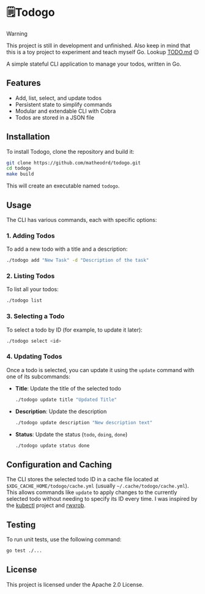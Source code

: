 # 🗒️Todogo

> [!WARNING]
> This project is still in development and unfinished. Also keep in mind that this is a toy project to experiment and teach myself Go. Lookup [TODO.md](./TODO.md) 😉

A simple stateful CLI application to manage your todos, written in Go.

## Features

- Add, list, select, and update todos
- Persistent state to simplify commands
- Modular and extendable CLI with Cobra
- Todos are stored in a JSON file

## Installation

To install Todogo, clone the repository and build it:

```bash
git clone https://github.com/matheodrd/todogo.git
cd todogo
make build
```

This will create an executable named `todogo`.

## Usage

The CLI has various commands, each with specific options:

### 1. Adding Todos

To add a new todo with a title and a description:

```bash
./todogo add "New Task" -d "Description of the task"
```

### 2. Listing Todos

To list all your todos:

```bash
./todogo list
```

### 3. Selecting a Todo

To select a todo by ID (for example, to update it later):

```bash
./todogo select <id>
```

### 4. Updating Todos

Once a todo is selected, you can update it using the `update` command with one of its subcommands:

- **Title**: Update the title of the selected todo
  ```bash
  ./todogo update title "Updated Title"
  ```

- **Description**: Update the description
  ```bash
  ./todogo update description "New description text"
  ```

- **Status**: Update the status (`todo`, `doing`, `done`)
  ```bash
  ./todogo update status done
  ```

## Configuration and Caching

The CLI stores the selected todo ID in a cache file located at `$XDG_CACHE_HOME/todogo/cache.yml` (usually `~/.cache/todogo/cache.yml`). This allows commands like `update` to apply changes to the currently selected todo without needing to specify its ID every time. I was inspired by the [kubectl](https://github.com/kubernetes/kubectl) project and [rwxrob](https://rwxrob.github.io/zet/1729/).

## Testing

To run unit tests, use the following command:

```bash
go test ./...
```

## License

This project is licensed under the Apache 2.0 License.
